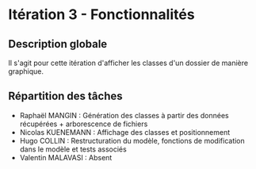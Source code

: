 # Itération 3 - Fonctionnalités
## Description globale
Il s'agit pour cette itération d'afficher les classes d'un dossier de manière graphique.

## Répartition des tâches
- Raphaël MANGIN : Génération des classes à partir des données récupérées + arborescence de fichiers
- Nicolas KUENEMANN : Affichage des classes et positionnement
- Hugo COLLIN : Restructuration du modèle, fonctions de modification dans le modèle et tests associés
- Valentin MALAVASI : Absent